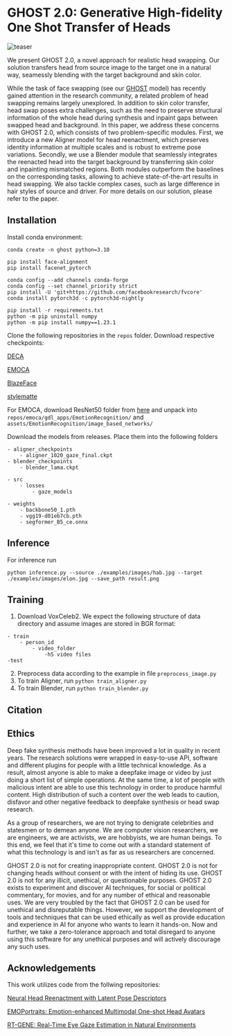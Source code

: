 # GHOST 2.0: Generative High-fidelity One Shot Transfer of Heads

![teaser](https://github.com/user-attachments/assets/60b35f78-99d6-4c4a-90b4-b694402c9e6c)


We present GHOST 2.0, a novel approach for realistic head swapping. Our solution transfers head from source image to the target one in a natural way, seamessly blending with the target background and skin color. 

While the task of face swapping (see our [GHOST](https://github.com/ai-forever/ghost) model) has recently gained attention in the research community, a related problem of head swapping remains largely unexplored. In addition to skin color transfer, head swap poses extra challenges, such as the need to preserve structural information of the whole head during synthesis and inpaint gaps between swapped head and background. In this paper, we address these concerns with GHOST 2.0, which consists of two problem-specific modules. First, we introduce a new Aligner model for head reenactment, which preserves identity information at multiple scales and is robust to extreme pose variations. Secondly, we use a Blender module that seamlessly integrates the reenacted head into the target background by transferring skin color and inpainting mismatched regions. Both modules outperform the baselines on the corresponding tasks, allowing to achieve state-of-the-art results in head swapping. We also tackle complex cases, such as large difference in hair styles of source and driver. For more details on our solution, please refer to the paper.

## Installation
Install conda environment:
```
conda create -n ghost python=3.10

pip install face-alignment
pip install facenet_pytorch

conda config --add channels conda-forge
conda config --set channel_priority strict
pip install -U 'git+https://github.com/facebookresearch/fvcore'
conda install pytorch3d -c pytorch3d-nightly

pip install -r requirements.txt
python -m pip uninstall numpy
python -m pip install numpy==1.23.1
```
Clone the following repositories in the ```repos``` folder. Download respective checkpoints:

[DECA](https://github.com/yfeng95/DECA)

[EMOCA](https://github.com/anastasia-yaschenko/EMOCA)

[BlazeFace](https://github.com/anastasia-yaschenko/BlazeFace_PyTorch)

[stylematte](https://github.com/chroneus/stylematte)

For EMOCA, download ResNet50 folder from [here](https://github.com/anastasia-yaschenko/emoca/releases/tag/resnet) and unpack into ```repos/emoca/gdl_apps/EmotionRecognition/``` and ```assets/EmotionRecognition/image_based_networks/```

Download the models from releases. Place them into the following folders
```
- aligner_checkpoints
    - aligner_1020_gaze_final.ckpt
- blender_checkpoints
    - blender_lama.ckpt

- src
    - losses
        - gaze_models
 
- weights
    - backbone50_1.pth
    - vgg19-d01eb7cb.pth
    - segformer_B5_ce.onnx
```

## Inference
For inference run
```
python inference.py --source ./examples/images/hab.jpg --target ./examples/images/elon.jpg --save_path result.png
```

## Training
1. Download VoxCeleb2. We expect the following structure of data directory and assume images are stored in BGR format:
```
- train
    - person_id
        - video_folder
            -h5 video files
-test
```
2. Preprocess data according to the example in file ```preprocess_image.py```
3. To train Aligner, run ```python train_aligner.py```
4. To train Blender, run ```python train_blender.py```

## Citation

## Ethics
Deep fake synthesis methods have been improved a lot in quality in recent years. The research solutions were wrapped in easy-to-use API, software and different plugins for people with a little technical knowledge. As a result, almost anyone is able to make a deepfake image or video by just doing a short list of simple operations. At the same time, a lot of people with malicious intent are able to use this technology in order to produce harmful content. High distribution of such a content over the web leads to caution, disfavor and other negative feedback to deepfake synthesis or head swap research.

As a group of researchers, we are not trying to denigrate celebrities and statesmen or to demean anyone. We are computer vision researchers, we are engineers, we are activists, we are hobbyists, we are human beings. To this end, we feel that it's time to come out with a standard statement of what this technology is and isn't as far as us researchers are concerned.

GHOST 2.0 is not for creating inappropriate content.
GHOST 2.0 is not for changing heads without consent or with the intent of hiding its use.
GHOST 2.0 is not for any illicit, unethical, or questionable purposes.
GHOST 2.0 exists to experiment and discover AI techniques, for social or political commentary, for movies, and for any number of ethical and reasonable uses.
We are very troubled by the fact that GHOST 2.0 can be used for unethical and disreputable things. However, we support the development of tools and techniques that can be used ethically as well as provide education and experience in AI for anyone who wants to learn it hands-on. Now and further, we take a zero-tolerance approach and total disregard to anyone using this software for any unethical purposes and will actively discourage any such uses.

## Acknowledgements
This work utilizes code from the follwing repositories:

[Neural Head Reenactment with Latent Pose Descriptors](https://github.com/shrubb/latent-pose-reenactment)

[EMOPortraits: Emotion-enhanced Multimodal One-shot Head Avatars](https://github.com/neeek2303/EMOPortraits)

[RT-GENE: Real-Time Eye Gaze Estimation in Natural Environments](https://github.com/Tobias-Fischer/rt_gene?tab=readme-ov-file)
